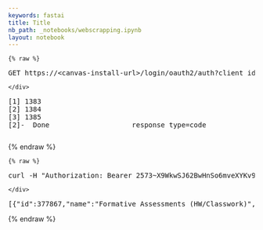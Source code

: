 ```yaml
---
keywords: fastai
title: Title
nb_path: _notebooks/webscrapping.ipynb
layout: notebook
---
```


<!--
#################################################
### THIS FILE WAS AUTOGENERATED! DO NOT EDIT! ###
#################################################
# file to edit: _notebooks/webscrapping.ipynb
-->

<div class="container" id="notebook-container">
        
    {% raw %}
    
<div class="cell border-box-sizing code_cell rendered">
<div class="input">

<div class="inner_cell">
    <div class="input_area">
<div class=" highlight hl-bash"><pre><span></span>GET https://&lt;canvas-install-url&gt;/login/oauth2/auth?client_id<span class="o">=</span>XXX<span class="p">&amp;</span><span class="nv">response_type</span><span class="o">=</span>code<span class="p">&amp;</span><span class="nv">state</span><span class="o">=</span>YYY<span class="p">&amp;</span><span class="nv">redirect_uri</span><span class="o">=</span>https://example.com/oauth2response
</pre></div>

    </div>
</div>
</div>

<div class="output_wrapper">
<div class="output">

<div class="output_area">

<div class="output_subarea output_stream output_stdout output_text">
<pre>[1] 1383
[2] 1384
[3] 1385
[2]-  Done                    response_type=code
</pre>
</div>
</div>

<div class="output_area">

<div class="output_subarea output_text output_error">
<pre></pre>
</div>
</div>

</div>
</div>

</div>
    {% endraw %}

    {% raw %}
    
<div class="cell border-box-sizing code_cell rendered">
<div class="input">

<div class="inner_cell">
    <div class="input_area">
<div class=" highlight hl-bash"><pre><span></span>curl -H <span class="s2">&quot;Authorization: Bearer 2573~X9WkwSJ62BwHnSo6mveXYKv9kcSCAG3VrCJRrmrnYCgwJuzAa155k1zG8PYcySHa&quot;</span> <span class="s2">&quot;https://poway.instructure.com/api/v1/courses/127052/assignment_groups&quot;</span>
</pre></div>

    </div>
</div>
</div>

<div class="output_wrapper">
<div class="output">

<div class="output_area">

<div class="output_subarea output_stream output_stdout output_text">
<pre>[{&#34;id&#34;:377867,&#34;name&#34;:&#34;Formative Assessments (HW/Classwork)&#34;,&#34;position&#34;:1,&#34;group_weight&#34;:20.0,&#34;sis_source_id&#34;:null,&#34;integration_data&#34;:{&#34;sistemic&#34;:{&#34;categoryMapping&#34;:{&#34;D3913107-EEB0-4890-AC3E-6B45C73F02A5&#34;:{&#34;categoryId&#34;:&#34;12001&#34;,&#34;categoryName&#34;:&#34;Formative Assessments&#34;},&#34;94D3D284-D0ED-4262-A8D7-BE31EA7834BC&#34;:{&#34;categoryId&#34;:&#34;12001&#34;,&#34;categoryName&#34;:&#34;Formative Assessments&#34;}}}},&#34;rules&#34;:{}},{&#34;id&#34;:382736,&#34;name&#34;:&#34;Summative Assessments (Essays \u0026 Projects)&#34;,&#34;position&#34;:2,&#34;group_weight&#34;:80.0,&#34;sis_source_id&#34;:null,&#34;integration_data&#34;:{&#34;sistemic&#34;:{&#34;categoryMapping&#34;:{&#34;D3913107-EEB0-4890-AC3E-6B45C73F02A5&#34;:{&#34;categoryId&#34;:&#34;12002&#34;,&#34;categoryName&#34;:&#34;Summative Assessments&#34;},&#34;94D3D284-D0ED-4262-A8D7-BE31EA7834BC&#34;:{&#34;categoryId&#34;:&#34;12002&#34;,&#34;categoryName&#34;:&#34;Summative Assessments&#34;}}}},&#34;rules&#34;:{}},{&#34;id&#34;:385018,&#34;name&#34;:&#34;Imported Assignments&#34;,&#34;position&#34;:3,&#34;group_weight&#34;:0.0,&#34;sis_source_id&#34;:null,&#34;integration_data&#34;:{},&#34;rules&#34;:{}}]</pre>
</div>
</div>

</div>
</div>

</div>
    {% endraw %}

</div>
 

